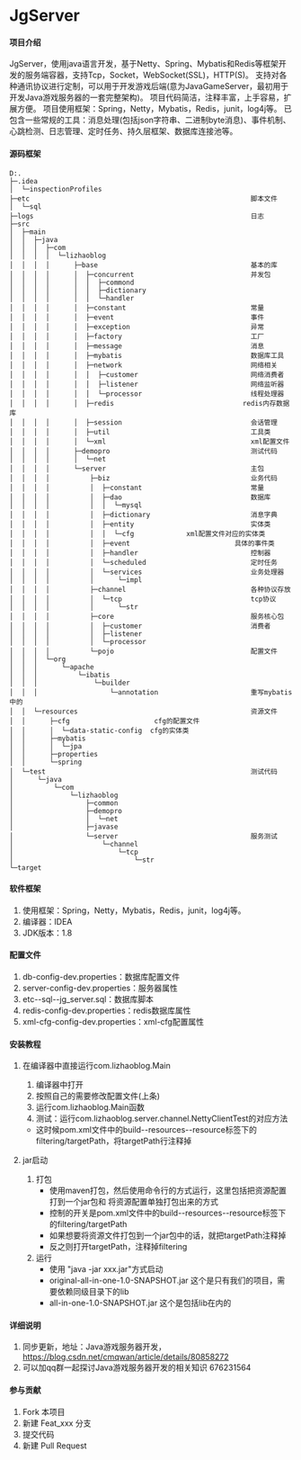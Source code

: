 # JgServer

#### 项目介绍
JgServer，使用java语言开发，基于Netty、Spring、Mybatis和Redis等框架开发的服务端容器，支持Tcp，Socket，WebSocket(SSL)，HTTP(S)。
支持对各种通讯协议进行定制，可以用于开发游戏后端(意为JavaGameServer，最初用于开发Java游戏服务器的一套完整架构)。
项目代码简洁，注释丰富，上手容易，扩展方便。
项目使用框架：Spring，Netty，Mybatis，Redis，junit，log4j等。
已包含一些常规的工具：消息处理(包括json字符串、二进制byte消息)、事件机制、心跳检测、日志管理、定时任务、持久层框架、数据库连接池等。

#### 源码框架
    D:.
    ├─.idea
    │  └─inspectionProfiles
    ├─etc														脚本文件
    │  └─sql														
    ├─logs														日志
    ├─src
    │  ├─main
    │  │  ├─java
    │  │  │  ├─com
    │  │  │  │  └─lizhaoblog
    │  │  │  │      ├─base										基本的库
    │  │  │  │      │  ├─concurrent								并发包
    │  │  │  │      │  │  ├─commond
    │  │  │  │      │  │  ├─dictionary
    │  │  │  │      │  │  └─handler
    │  │  │  │      │  ├─constant								常量
    │  │  │  │      │  ├─event								    事件
    │  │  │  │      │  ├─exception								异常	
    │  │  │  │      │  ├─factory								工厂
    │  │  │  │      │  ├─message								消息
    │  │  │  │      │  ├─mybatis								数据库工具
    │  │  │  │      │  ├─network								网络相关	
    │  │  │  │      │  │  ├─customer							网络消费者
    │  │  │  │      │  │  ├─listener							网络监听器
    │  │  │  │      │  │  └─processor							线程处理器
    │  │  │  │      │  ├─redis								  redis内存数据库	
    │  │  │  │      │  ├─session								会话管理	
    │  │  │  │      │  ├─util									工具类
    │  │  │  │      │  └─xml									xml配置文件
    │  │  │  │      ├─demopro									测试代码
    │  │  │  │      │  └─net
    │  │  │  │      └─server									主包
    │  │  │  │          ├─biz									业务代码			
    │  │  │  │          │  ├─constant							常量
    │  │  │  │          │  ├─dao								数据库
    │  │  │  │          │  │  └─mysql
    │  │  │  │          │  ├─dictionary							消息字典
    │  │  │  │          │  ├─entity								实体类	
    │  │  │  │          │  │  └─cfg             xml配置文件对应的实体类
    │  │  │  │          │  ├─event							具体的事件类
    │  │  │  │          │  ├─handler							控制器
    │  │  │  │          │  └─scheduled							定时任务
    │  │  │  │          │  └─services							业务处理器
    │  │  │  │          │      └─impl
    │  │  │  │          ├─channel								各种协议存放
    │  │  │  │          │  └─tcp								tcp协议
    │  │  │  │          │      └─str
    │  │  │  │          ├─core									服务核心包
    │  │  │  │          │  ├─customer							消费者
    │  │  │  │          │  ├─listener
    │  │  │  │          │  └─processor
    │  │  │  │          └─pojo									配置文件
    │  │  │  └─org
    │  │  │      └─apache
    │  │  │          └─ibatis
    │  │  │              └─builder
    │  │  │                  └─annotation						重写mybatis中的
    │  │  └─resources											资源文件
    │  │      ├─cfg                     cfg的配置文件
    │  │      │  └─data-static-config  cfg的实体类
    │  │      ├─mybatis
    │  │      │  └─jpa
    │  │      ├─properties										
    │  │      └─spring
    │  └─test													测试代码		
    │      └─java
    │          └─com
    │              └─lizhaoblog
    │                  ├─common
    │                  ├─demopro
    │                  │  └─net
    │                  ├─javase
    │                  └─server									服务测试
    │                      └─channel
    │                          └─tcp
    │                              └─str
    └─target

#### 软件框架
1. 使用框架：Spring，Netty，Mybatis，Redis，junit，log4j等。
2. 编译器：IDEA
3. JDK版本：1.8

#### 配置文件
  1. db-config-dev.properties：数据库配置文件
  2. server-config-dev.properties：服务器属性
  3. etc--sql--jg_server.sql：数据库脚本
  4. redis-config-dev.properties：redis数据库属性
  5. xml-cfg-config-dev.properties：xml-cfg配置属性


#### 安装教程
  1. 在编译器中直接运行com.lizhaoblog.Main
      1. 编译器中打开
      2. 按照自己的需要修改配置文件(上条)
      3. 运行com.lizhaoblog.Main函数
      4. 测试：运行com.lizhaoblog.server.channel.NettyClientTest的对应方法
      - 这时候pom.xml文件中的build--resources--resource标签下的filtering/targetPath，将targetPath行注释掉
            
  2. jar启动
  	  1. 打包
          -	使用maven打包，然后使用命令行的方式运行，这里包括把资源配置打到一个jar包和 将资源配置单独打包出来的方式
          -	控制的开关是pom.xml文件中的build--resources--resource标签下的filtering/targetPath
          -	如果想要将资源文件打包到一个jar包中的话，就把targetPath注释掉
          -	反之则打开targetPath，注释掉filtering
  	  2. 运行
          -	使用 "java -jar xxx.jar"方式启动
          - original-all-in-one-1.0-SNAPSHOT.jar	这个是只有我们的项目，需要依赖同级目录下的lib
          - all-in-one-1.0-SNAPSHOT.jar		这个是包括lib在内的

   
#### 详细说明

1. 同步更新，地址：Java游戏服务器开发，https://blog.csdn.net/cmqwan/article/details/80858272
2. 可以加qq群一起探讨Java游戏服务器开发的相关知识	676231564

#### 参与贡献

1. Fork 本项目
2. 新建 Feat_xxx 分支
3. 提交代码
4. 新建 Pull Request
